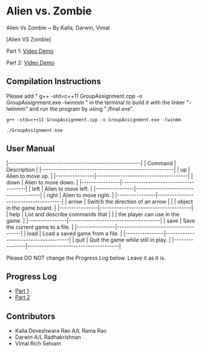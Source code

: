 # Alien vs. Zombie

Alien Vs Zombie ~ By Kalla, Darwin, Vimal

[Alien VS Zombie]

Part 1:
[Video Demo](https://youtu.be/niNF6hpjggQ)

Part 2:
[Video Demo](https://www.youtube.com/watch?v=lejH1EOlQVI)

## Compilation Instructions

Please add " g++ -std=c++11 GroupAssignment.cpp -o GroupAssignment.exe -lwinmm " in the terminal to build it with the linker "-lwinmm" and run the program by using "./final.exe".

```
g++ -std=c++11 GroupAssignment.cpp -o GroupAssignment.exe -lwinmm
```

```
./GroupAssignment.exe
```

## User Manual

|-------------------------------------------------------|
|     Command    |            Description               |
|-------------------------------------------------------|
|       up       |   Alien to move up.                  |
|----------------|--------------------------------------|
|      down      |   Alien to move down.                |
|----------------|--------------------------------------|
|      left      |   Alien to move left.                |
|----------------|--------------------------------------|
|      right     |   Alien to move right.               |
|----------------|--------------------------------------|
|      arrow     |   Switch the direction of an arrow   |
|                |   object in the game board.          |
|----------------|--------------------------------------|
|      help      |   List and describe commands that    |
|                |   the player can use in the game.    |
|----------------|--------------------------------------|
|      save      |   Save the current game to a file.   |
|----------------|--------------------------------------|
|      load      |   Load a saved game from a file.     |
|----------------|--------------------------------------|
|      quit      |   Quit the game while still in play. |
|----------------|--------------------------------------|


Please DO NOT change the Progress Log below. Leave it as it is.

## Progress Log

- [Part 1](PART1.md)
- [Part 2](PART2.md)

## Contributors

- Kalla Deveshwara Rao A/L Rama Rao
- Darwin A/L Radhakrishnan
- Vimal Rich Selvam


